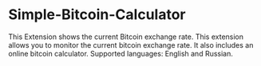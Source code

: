 # Simple-Bitcoin-Calculator
This Extension shows the current Bitcoin exchange rate.  This extension allows you to monitor the current bitcoin exchange rate. It also includes an online bitcoin calculator. Supported languages: English and Russian.

